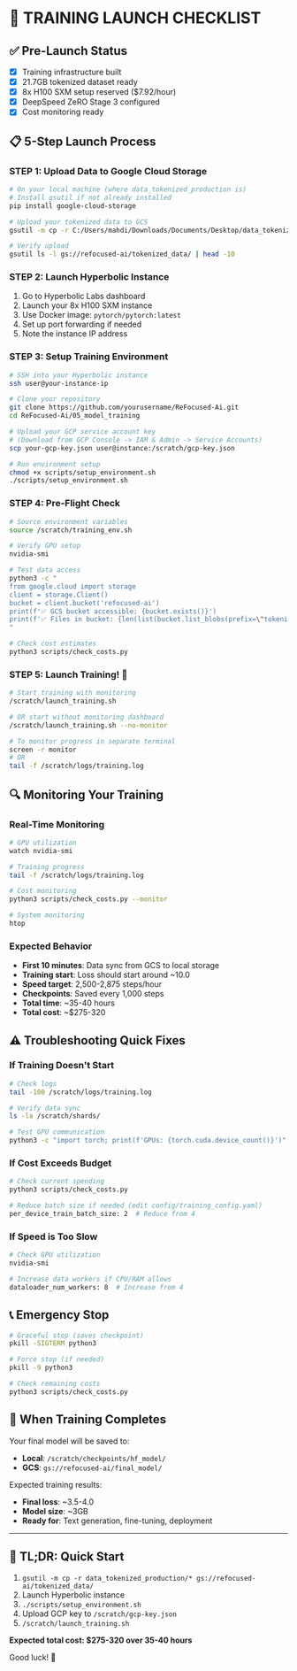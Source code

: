 # 🚀 TRAINING LAUNCH CHECKLIST

## ✅ Pre-Launch Status
- [x] Training infrastructure built
- [x] 21.7GB tokenized dataset ready
- [x] 8x H100 SXM setup reserved ($7.92/hour)
- [x] DeepSpeed ZeRO Stage 3 configured
- [x] Cost monitoring ready

## 📋 5-Step Launch Process

### STEP 1: Upload Data to Google Cloud Storage
```bash
# On your local machine (where data_tokenized_production is)
# Install gsutil if not already installed
pip install google-cloud-storage

# Upload your tokenized data to GCS
gsutil -m cp -r C:/Users/mahdi/Downloads/Documents/Desktop/data_tokenized_production/* gs://refocused-ai/tokenized_data/

# Verify upload
gsutil ls -l gs://refocused-ai/tokenized_data/ | head -10
```

### STEP 2: Launch Hyperbolic Instance
1. Go to Hyperbolic Labs dashboard
2. Launch your 8x H100 SXM instance
3. Use Docker image: `pytorch/pytorch:latest`
4. Set up port forwarding if needed
5. Note the instance IP address

### STEP 3: Setup Training Environment
```bash
# SSH into your Hyperbolic instance
ssh user@your-instance-ip

# Clone your repository
git clone https://github.com/yourusername/ReFocused-Ai.git
cd ReFocused-Ai/05_model_training

# Upload your GCP service account key
# (Download from GCP Console -> IAM & Admin -> Service Accounts)
scp your-gcp-key.json user@instance:/scratch/gcp-key.json

# Run environment setup
chmod +x scripts/setup_environment.sh
./scripts/setup_environment.sh
```

### STEP 4: Pre-Flight Check
```bash
# Source environment variables
source /scratch/training_env.sh

# Verify GPU setup
nvidia-smi

# Test data access
python3 -c "
from google.cloud import storage
client = storage.Client()
bucket = client.bucket('refocused-ai')
print(f'✅ GCS bucket accessible: {bucket.exists()}')
print(f'✅ Files in bucket: {len(list(bucket.list_blobs(prefix=\"tokenized_data\")))}')
"

# Check cost estimates
python3 scripts/check_costs.py
```

### STEP 5: Launch Training! 🎯
```bash
# Start training with monitoring
/scratch/launch_training.sh

# OR start without monitoring dashboard
/scratch/launch_training.sh --no-monitor

# To monitor progress in separate terminal
screen -r monitor
# OR
tail -f /scratch/logs/training.log
```

## 🔍 **Monitoring Your Training**

### Real-Time Monitoring
```bash
# GPU utilization
watch nvidia-smi

# Training progress
tail -f /scratch/logs/training.log

# Cost monitoring  
python3 scripts/check_costs.py --monitor

# System monitoring
htop
```

### Expected Behavior
- **First 10 minutes**: Data sync from GCS to local storage
- **Training start**: Loss should start around ~10.0
- **Speed target**: 2,500-2,875 steps/hour
- **Checkpoints**: Saved every 1,000 steps
- **Total time**: ~35-40 hours
- **Total cost**: ~$275-320

## ⚠️ **Troubleshooting Quick Fixes**

### If Training Doesn't Start
```bash
# Check logs
tail -100 /scratch/logs/training.log

# Verify data sync
ls -la /scratch/shards/

# Test GPU communication
python3 -c "import torch; print(f'GPUs: {torch.cuda.device_count()}')"
```

### If Cost Exceeds Budget
```bash
# Check current spending
python3 scripts/check_costs.py

# Reduce batch size if needed (edit config/training_config.yaml)
per_device_train_batch_size: 2  # Reduce from 4
```

### If Speed is Too Slow
```bash
# Check GPU utilization
nvidia-smi

# Increase data workers if CPU/RAM allows
dataloader_num_workers: 8  # Increase from 4
```

## 📞 **Emergency Stop**
```bash
# Graceful stop (saves checkpoint)
pkill -SIGTERM python3

# Force stop (if needed)
pkill -9 python3

# Check remaining costs
python3 scripts/check_costs.py
```

## 🎉 **When Training Completes**

Your final model will be saved to:
- **Local**: `/scratch/checkpoints/hf_model/`
- **GCS**: `gs://refocused-ai/final_model/`

Expected training results:
- **Final loss**: ~3.5-4.0
- **Model size**: ~3GB
- **Ready for**: Text generation, fine-tuning, deployment

---

## 🚀 **TL;DR: Quick Start**
1. `gsutil -m cp -r data_tokenized_production/* gs://refocused-ai/tokenized_data/`
2. Launch Hyperbolic instance
3. `./scripts/setup_environment.sh`
4. Upload GCP key to `/scratch/gcp-key.json`
5. `/scratch/launch_training.sh`

**Expected total cost: $275-320 over 35-40 hours**

Good luck! 🎯 